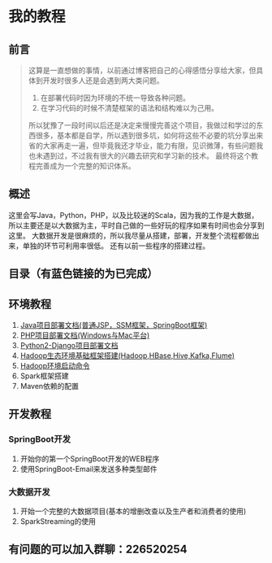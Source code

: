 # 我的教程
## 前言
> 这算是一直想做的事情，以前通过博客把自己的心得感悟分享给大家，但具体到开发时很多人还是会遇到两大类问题。  
> 1. 在部署代码时因为环境的不统一导致各种问题。  
> 2. 在学习代码的时候不清楚框架的语法和结构难以为己用。 
>  
> 所以犹豫了一段时间以后还是决定来慢慢完善这个项目，我做过和学过的东西很多，基本都是自学，所以遇到很多坑，如何将这些不必要的坑分享出来省的大家再走一遍，但毕竟我还才毕业，能力有限，见识微薄，有些问题我也未遇到过，不过我有很大的兴趣去研究和学习新的技术。 最终将这个教程完善成为一个完整的知识体系。

## 概述
这里会写Java，Python，PHP，以及比较迷的Scala，因为我的工作是大数据，所以主要还是以大数据为主，平时自己做的一些好玩的程序如果有时间也会分享到这里。
大数据开发是很麻烦的，所以我尽量从搭建，部署，开发整个流程都做出来，单独的环节可利用率很低。
还有以前一些程序的搭建过程。

## 目录（有蓝色链接的为已完成）
## 环境教程
1. [Java项目部署文档(普通JSP，SSM框架，SpringBoot框架)](Java项目部署文档.md)
2. [PHP项目部署文档(Windows与Mac平台)](PHP部署文档.md)
3. [Python2-Django项目部署文档](Python2-Django部署文档.md)
4. [Hadoop生态环境基础框架搭建(Hadoop,HBase,Hive,Kafka,Flume)](Hadoop生态环境基础框架搭建.md)
5. [Hadoop环境启动命令](Hadoop环境启动命令.md)
6. Spark框架搭建
7. Maven依赖的配置
## 开发教程
### SpringBoot开发
1. 开始你的第一个SpringBoot开发的WEB程序
2. 使用SpringBoot-Email来发送多种类型邮件

### 大数据开发
1. 开始一个完整的大数据项目(基本的增删改查以及生产者和消费者的使用)
2. SparkStreaming的使用








## 有问题的可以加入群聊：226520254

